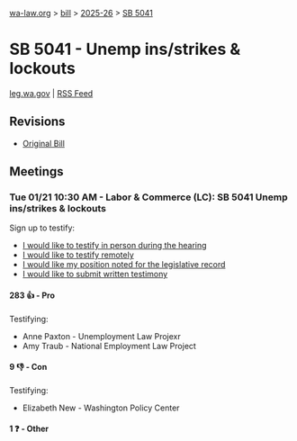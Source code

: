 [wa-law.org](/) > [bill](/bill/) > [2025-26](/bill/2025-26/) > [SB 5041](/bill/2025-26/sb/5041/)

# SB 5041 - Unemp ins/strikes & lockouts
[leg.wa.gov](https://app.leg.wa.gov/billsummary?BillNumber=5041&Year=2025&Initiative=false) | [RSS Feed](./rss.xml)

## Revisions
* [Original Bill](1/)

## Meetings
### Tue 01/21 10:30 AM - Labor & Commerce (LC): SB 5041 Unemp ins/strikes & lockouts
Sign up to testify:
* [I would like to testify in person during the hearing](https://app.leg.wa.gov/csi/Testifier/Add?chamber=House&mId=32439&aId=161575&caId=24779&tId=1)
* [I would like to testify remotely](https://app.leg.wa.gov/csi/Testifier/Add?chamber=House&mId=32439&aId=161575&caId=24779&tId=2)
* [I would like my position noted for the legislative record](https://app.leg.wa.gov/csi/Testifier/Add?chamber=House&mId=32439&aId=161575&caId=24779&tId=3)
* [I would like to submit written testimony](https://app.leg.wa.gov/csi/Testifier/Add?chamber=House&mId=32439&aId=161575&caId=24779&tId=4)

#### 283 👍 - Pro
Testifying:
* Anne Paxton - Unemployment Law Projexr
* Amy Traub - National Employment Law Project

#### 9 👎 - Con
Testifying:
* Elizabeth New - Washington Policy Center

#### 1 ❓ - Other
